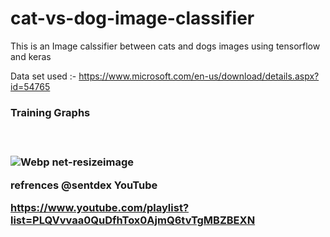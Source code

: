 # cat-vs-dog-image-classifier

This is an Image calssifier between cats and dogs images using tensorflow and keras 

Data set used :- https://www.microsoft.com/en-us/download/details.aspx?id=54765

<h3>Training Graphs<h3><br>

![Webp net-resizeimage](https://user-images.githubusercontent.com/63445549/86441391-c387ff00-bd29-11ea-8315-d904722c42af.png)

refrences @sentdex YouTube <br>

https://www.youtube.com/playlist?list=PLQVvvaa0QuDfhTox0AjmQ6tvTgMBZBEXN
